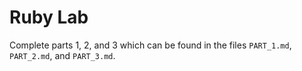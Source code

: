 # Ruby Lab
Complete parts 1, 2, and 3 which can be found in the files `PART_1.md`, `PART_2.md`, and `PART_3.md`.

